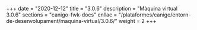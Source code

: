 +++
date        = "2020-12-12"
title       = "3.0.6"
description = "Màquina virtual 3.0.6"
sections    = "canigo-fwk-docs"
enllac		= "/plataformes/canigo/entorn-de-desenvolupament/maquina-virtual/3.0.6/"
weight		= 2
+++
